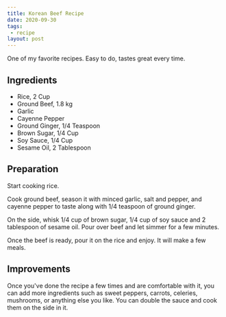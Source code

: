 ```yaml
---
title: Korean Beef Recipe
date: 2020-09-30
tags:
 - recipe
layout: post
---
```


One of my favorite recipes. Easy to do, tastes great every time.

## Ingredients

* Rice, 2 Cup
* Ground Beef, 1.8 kg
* Garlic
* Cayenne Pepper
* Ground Ginger, 1/4 Teaspoon
* Brown Sugar, 1/4 Cup
* Soy Sauce, 1/4 Cup
* Sesame Oil, 2 Tablespoon

## Preparation

Start cooking rice.

Cook ground beef, season it with minced garlic, salt and pepper, and cayenne pepper to taste along with 1/4 teaspoon of ground ginger.

On the side, whisk 1/4 cup of brown sugar, 1/4 cup of soy sauce and 2 tablespoon of sesame oil. Pour over beef and let simmer for a few minutes.

Once the beef is ready, pour it on the rice and enjoy. It will make a few meals.

## Improvements

Once you've done the recipe a few times and are comfortable with it, you can add more ingredients such as sweet peppers, carrots, celeries, mushrooms, or anything else you like. You can double the sauce and cook them on the side in it.
